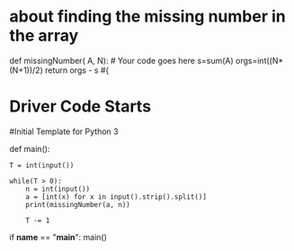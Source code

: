 # about finding the missing number in the array
def missingNumber( A, N):
     # Your code goes here
    s=sum(A)
    orgs=int((N*(N+1))/2)
    return orgs - s
#{ 
#  Driver Code Starts
#Initial Template for Python 3

def main():

    T = int(input())

    while(T > 0):
        n = int(input())
        a = [int(x) for x in input().strip().split()]
        print(missingNumber(a, n))

        T -= 1


if __name__ == "__main__":
    main()
